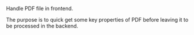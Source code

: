 Handle PDF file in frontend. 

The purpose is to quick get some key properties of PDF before leaving it to be processed in the backend.